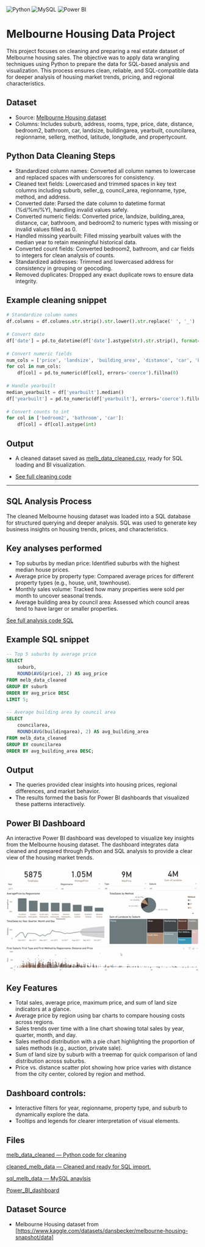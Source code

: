 ![Python](https://img.shields.io/badge/Python-3776AB.svg?style=for-the-badge&logo=Python&logoColor=white)
![MySQL](https://img.shields.io/badge/mysql-%2300f.svg?style=for-the-badge&logo=mysql&logoColor=white)
![Power BI](https://img.shields.io/badge/power_bi-F2C811?style=for-the-badge&logo=powerbi&logoColor=black)

# Melbourne Housing Data Project

This project focuses on cleaning and preparing a real estate dataset of Melbourne housing sales. The objective was to apply data wrangling techniques using Python to prepare the data for SQL-based analysis and visualization. This process ensures clean, reliable, and SQL-compatible data for deeper analysis of housing market trends, pricing, and regional characteristics.


## Dataset

- Source: [Melbourne Housing dataset](https://github.com/kChe626/Melbourne-Housing-Project/blob/main/melb_data.csv)
- Columns: Includes suburb, address, rooms, type, price, date, distance, bedroom2, bathroom, car, landsize, buildingarea, yearbuilt, councilarea, regionname, sellerg, method, latitude, longitude, and propertycount.

## Python Data Cleaning Steps

- Standardized column names: Converted all column names to lowercase and replaced spaces with underscores for consistency.
- Cleaned text fields: Lowercased and trimmed spaces in key text columns including suburb, seller_g, council_area, regionname, type, method, and address.
- Converted date: Parsed the date column to datetime format (%d/%m/%Y), handling invalid values safely.
- Converted numeric fields: Converted price, landsize, building_area, distance, car, bathroom, and bedroom2 to numeric types with missing or invalid values filled as 0.
- Handled missing yearbuilt: Filled missing yearbuilt values with the median year to retain meaningful historical data.
- Converted count fields: Converted bedroom2, bathroom, and car fields to integers for clean analysis of counts.
- Standardized addresses: Trimmed and lowercased address for consistency in grouping or geocoding.
- Removed duplicates: Dropped any exact duplicate rows to ensure data integrity.

## Example cleaning snippet
```python
# Standardize column names
df.columns = df.columns.str.strip().str.lower().str.replace(' ', '_')

# Convert date
df['date'] = pd.to_datetime(df['date'].astype(str).str.strip(), format='%d/%m/%Y', errors='coerce')

# Convert numeric fields
num_cols = ['price', 'landsize', 'building_area', 'distance', 'car', 'bathroom', 'bedroom2']
for col in num_cols:
    df[col] = pd.to_numeric(df[col], errors='coerce').fillna(0)

# Handle yearbuilt
median_yearbuilt = df['yearbuilt'].median()
df['yearbuilt'] = pd.to_numeric(df['yearbuilt'], errors='coerce').fillna(median_yearbuilt)

# Convert counts to int
for col in ['bedroom2', 'bathroom', 'car']:
    df[col] = df[col].astype(int)
```
## Output
- A cleaned dataset saved as [melb_data_cleaned.csv](https://github.com/kChe626/Melbourne-Housing-Project/blob/main/melb_data_cleaned.xls), ready for SQL loading and BI visualization.


- [See full cleaning code](https://github.com/kChe626/Melbourne-Housing-Project/blob/main/melb_data_cleaned.ipynb)
---

##  SQL Analysis Process
The cleaned Melbourne housing dataset was loaded into a SQL database for structured querying and deeper analysis. SQL was used to generate key business insights on housing trends, prices, and characteristics.

## Key analyses performed
- Top suburbs by median price: Identified suburbs with the highest median house prices.
- Average price by property type: Compared average prices for different property types (e.g., house, unit, townhouse).
- Monthly sales volume: Tracked how many properties were sold per month to uncover seasonal trends.
- Average building area by council area: Assessed which council areas tend to have larger or smaller properties.

[See full analysis code SQL](https://github.com/kChe626/Melbourne-Housing-Project)

## Example SQL snippet
```sql
-- Top 5 suburbs by average price
SELECT 
    suburb,
    ROUND(AVG(price), 2) AS avg_price
FROM melb_data_cleaned
GROUP BY suburb
ORDER BY avg_price DESC
LIMIT 5;

-- Average building area by council area
SELECT 
    councilarea,
    ROUND(AVG(buildingarea), 2) AS avg_building_area
FROM melb_data_cleaned
GROUP BY councilarea
ORDER BY avg_building_area DESC;
```
## Output
- The queries provided clear insights into housing prices, regional differences, and market behavior.
- The results formed the basis for Power BI dashboards that visualized these patterns interactively.

## Power BI Dashboard

An interactive Power BI dashboard was developed to visualize key insights from the Melbourne housing dataset. The dashboard integrates data cleaned and prepared through Python and SQL analysis to provide a clear view of the housing market trends.

![Dashboard](https://github.com/kChe626/Melbourne-Housing-Project/blob/main/Housing_Dashboard.gif)

## Key Features

- Total sales, average price, maximum price, and sum of land size indicators at a glance.
- Average price by region using bar charts to compare housing costs across regions.
- Sales trends over time with a line chart showing total sales by year, quarter, month, and day.
- Sales method distribution with a pie chart highlighting the proportion of sales methods (e.g., auction, private sale).
- Sum of land size by suburb with a treemap for quick comparison of land distribution across suburbs.
- Price vs. distance scatter plot showing how price varies with distance from the city center, colored by region and method.

## Dashboard controls:

- Interactive filters for year, regionname, property type, and suburb to dynamically explore the data.
- Tooltips and legends for clearer interpretation of visual elements.

## Files

[melb_data_cleaned — Python code for cleaning](https://github.com/kChe626/Melbourne-Housing-Project/blob/main/melb_data_cleaned.ipynb)

[cleaned_melb_data — Cleaned and ready for SQL import.](https://github.com/kChe626/Melbourne-Housing-Project/blob/main/melb_data_cleaned.xls)

[sql_melb_data — MySQL anaylsis](https://github.com/kChe626/Melbourne-Housing-Project/blob/main/sql_melb_data.sql)

[Power_BI_dashboard](https://github.com/kChe626/Melbourne-Housing-Project/blob/main/Power_Bi_melb_data.pbix)

## Dataset Source

- Melbourne Housing dataset from [https://www.kaggle.com/datasets/dansbecker/melbourne-housing-snapshot/data]

